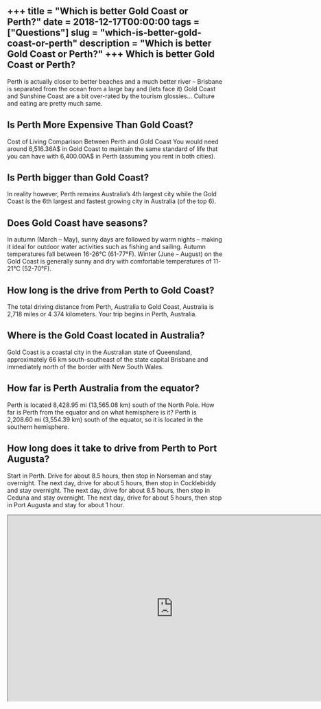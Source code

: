 +++
title = "Which is better Gold Coast or Perth?"
date = 2018-12-17T00:00:00
tags = ["Questions"]
slug = "which-is-better-gold-coast-or-perth"
description = "Which is better Gold Coast or Perth?"
+++
Which is better Gold Coast or Perth?
------------------------------------

Perth is actually closer to better beaches and a much better river – Brisbane is separated from the ocean from a large bay and (lets face it) Gold Coast and Sunshine Coast are a bit over-rated by the tourism glossies… Culture and eating are pretty much same.

Is Perth More Expensive Than Gold Coast?
----------------------------------------

Cost of Living Comparison Between Perth and Gold Coast You would need around 6,516.36A$ in Gold Coast to maintain the same standard of life that you can have with 6,400.00A$ in Perth (assuming you rent in both cities).

Is Perth bigger than Gold Coast?
--------------------------------

In reality however, Perth remains Australia’s 4th largest city while the Gold Coast is the 6th largest and fastest growing city in Australia (of the top 6).

Does Gold Coast have seasons?
-----------------------------

In autumn (March – May), sunny days are followed by warm nights – making it ideal for outdoor water activities such as fishing and sailing. Autumn temperatures fall between 16-26°C (61-77°F). Winter (June – August) on the Gold Coast is generally sunny and dry with comfortable temperatures of 11-21°C (52-70°F).

How long is the drive from Perth to Gold Coast?
-----------------------------------------------

The total driving distance from Perth, Australia to Gold Coast, Australia is 2,718 miles or 4 374 kilometers. Your trip begins in Perth, Australia.

Where is the Gold Coast located in Australia?
---------------------------------------------

Gold Coast is a coastal city in the Australian state of Queensland, approximately 66 km south-southeast of the state capital Brisbane and immediately north of the border with New South Wales.

How far is Perth Australia from the equator?
--------------------------------------------

Perth is located 8,428.95 mi (13,565.08 km) south of the North Pole. How far is Perth from the equator and on what hemisphere is it? Perth is 2,208.60 mi (3,554.39 km) south of the equator, so it is located in the southern hemisphere.

How long does it take to drive from Perth to Port Augusta?
----------------------------------------------------------

Start in Perth. Drive for about 8.5 hours, then stop in Norseman and stay overnight. The next day, drive for about 5 hours, then stop in Cocklebiddy and stay overnight. The next day, drive for about 8.5 hours, then stop in Ceduna and stay overnight. The next day, drive for about 5 hours, then stop in Port Augusta and stay for about 1 hour.

<iframe allow="accelerometer; autoplay; clipboard-write; encrypted-media; gyroscope; picture-in-picture" allowfullscreen="" class="__youtube_prefs__  epyt-is-override  no-lazyload" data-no-lazy="1" data-origheight="433" data-origwidth="770" data-skipgform_ajax_framebjll="" height="433" id="_ytid_21808" loading="lazy" src="https://www.youtube.com/embed/N0FAQyt7T_4?enablejsapi=1&autoplay=0&cc_load_policy=0&cc_lang_pref=&iv_load_policy=1&loop=0&modestbranding=0&rel=1&fs=1&playsinline=0&autohide=2&theme=dark&color=red&controls=1&" title="YouTube player" width="770"></iframe>